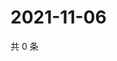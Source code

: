 # 2021-11-06

共 0 条

<!-- BEGIN WEIBO -->
<!-- 最后更新时间 Sat Nov 06 2021 06:14:20 GMT+0800 (China Standard Time) -->

<!-- END WEIBO -->
